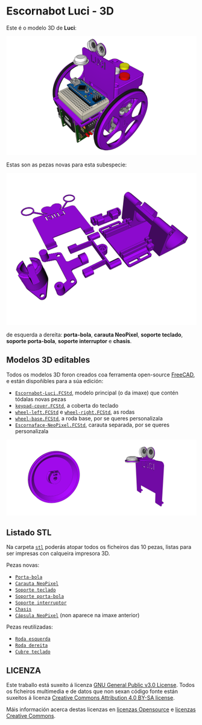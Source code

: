 # Escornabot Luci - 3D

Este é o modelo 3D de **Luci**:

[![Luci](../imaxes/Luci3D.png)](Escornabot-Luci.FCStd)

Estas son as pezas novas para esta subespecie:

![Novas pezas](Luci-pezas-novas.png)

de esquerda a dereita: **porta-bola**, **carauta NeoPixel**, **soporte teclado**, **soporte porta-bola**, **soporte interruptor** e **chasis**.


## Modelos 3D editables

Todos os modelos 3D foron creados coa ferramenta open-source [FreeCAD](https://www.frecad.org), e están dispoñibles para a súa edición:

* [`Escornabot-Luci.FCStd`](Escornabot-Luci.FCStd), modelo principal (o da imaxe) que contén tódalas novas pezas
* [`keypad-cover.FCStd`](keypad-cover.FCStd), a coberta do teclado
* [`wheel-left.FCStd`](wheel-left.FCStd) e [`wheel-right.FCStd`](wheel-right.FCStd), as rodas
* [`wheel-base.FCStd`](wheel-base.FCStd), a roda base, por se queres personalizala
* [`Escornaface-NeoPixel.FCStd`](Escornaface-NeoPixel.FCStd), carauta separada, por se queres personalizala

<img src="wheel-base.png" width="50%"><img src="Escornaface-NeoPixel.png" width="50%">

## Listado STL

Na carpeta [`stl`](stl) poderás atopar todos os ficheiros das 10 pezas, listas para ser impresas con calqueira impresora 3D.

Pezas novas:

* [`Porta-bola`](stl/luci-ballcaster.stl)
* [`Carauta NeoPixel`](stl/luci-escornaface-NP.stl)
* [`Soporte teclado`](stl/luci-keypad-chasis-support.stl)
* [`Soporte porta-bola`](stl/luci-keypad-ballcaster-support.stl)
* [`Soporte interruptor`](stl/luci-switch-holder.stl)
* [`Chasis`](stl/luci-chasis.stl)
* [`Cápsula NeoPixel`](stl/luci-neopixel.stl) (non aparece na imaxe anterior)

Pezas reutilizadas:

* [`Roda esquerda`](stl/wheel-left.stl)
* [`Roda dereita`](stl/wheel-right.stl)
* [`Cubre teclado`](stl/keypad-cover.stl)


## LICENZA

Este traballo está suxeito á licenza [GNU General Public v3.0 License](../LICENSE-GPLV30). Todos os ficheiros multimedia e de datos que non sexan código fonte están suxeitos á licenza [Creative Commons Attribution 4.0 BY-SA license](../LICENSE-CCBYSA40).

Máis información acerca destas licenzas en [licenzas Opensource](https://opensource.org/licenses/) e [licenzas Creative Commons](https://creativecommons.org/licenses/).
